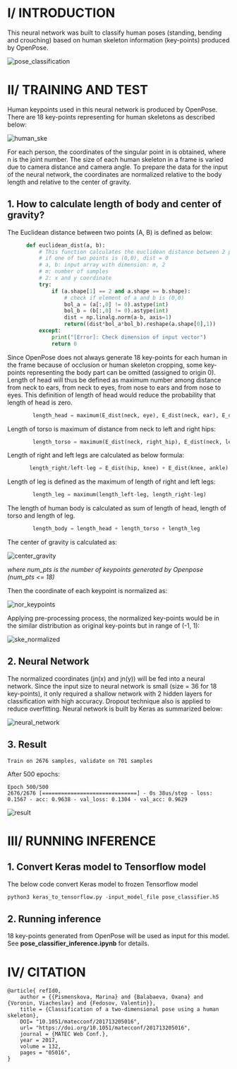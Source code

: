 # I/ INTRODUCTION
This neural network was built to classify human poses (standing, bending and crouching) based on human skeleton information (key-points) produced by OpenPose. 

![pose_classification](images/flow.png)

# II/ TRAINING AND TEST
Human keypoints used in this neural network is produced by OpenPose. There are 18 key-points representing for human skeletons as described below:

![human_ske](images/human_skeleton_coco.png)

For each person, the coordinates of the singular point in is obtained, where n is the joint number. The size of each human skeleton in a frame is varied due to camera distance and camera angle. To prepare the data for the input of the neural network, the coordinates are normalized relative to the body length and relative to the center of gravity.

## 1. How to calculate length of body and center of gravity?

The Euclidean distance between two points (A, B) is defined as below:        
```python
      def euclidean_dist(a, b):
          # This function calculates the euclidean distance between 2 point in 2-D coordinates
          # if one of two points is (0,0), dist = 0
          # a, b: input array with dimension: m, 2
          # m: number of samples
          # 2: x and y coordinate
          try:
              if (a.shape[1] == 2 and a.shape == b.shape):
                  # check if element of a and b is (0,0)
                  bol_a = (a[:,0] != 0).astype(int)
                  bol_b = (b[:,0] != 0).astype(int)
                  dist = np.linalg.norm(a-b, axis=1)
                  return((dist*bol_a*bol_b).reshape(a.shape[0],1))
          except:
              print("[Error]: Check dimension of input vector")
              return 0
```

Since OpenPose does not always generate 18 key-points for each human in the frame because of occlusion or human skeleton cropping, some key-points representing the body part can be omitted (assigned to origin 0). Length of head will thus be defined as maximum number among distance from neck to ears, from neck to eyes, from nose to ears and from nose to eyes. This definition of length of head would reduce the probability that length of head is zero. 
```python
        length_head = maximum(E_dist(neck, eye), E_dist(neck, ear), E_dist(nose, eye), E_dist(nose, ear))
```
Length of torso is maximum of distance from neck to left and right hips:
```python
        length_torso = maximum(E_dist(neck, right_hip), E_dist(neck, left_hip))
 ```
Length of right and left legs are calculated as below formula:
 ```python
        length_right/left-leg = E_dist(hip, knee) + E_dist(knee, ankle)
```
Length of leg is defined as the maximum of length of right and left legs:
```python
        length_leg = maximum(length_left-leg, length_right-leg)
```
The length of human body is calculated as sum of length of head, length of torso and length of leg. 
```python
        length_body = length_head + length_torso + length_leg
```

The center of gravity is calculated as:

![center_gravity](images/center_gravity.png)
     
*where num_pts is the number of keypoints generated by Openpose (num_pts <= 18)*

Then the coordinate of each keypoint is normalized as:

![nor_keypoints](images/normalized_keypoints.png)

Applying pre-processing process, the normalized key-points would be in the similar distribution as original key-points but in range of (-1, 1):

![ske_normalized](images/normalized_ske.png)

## 2. Neural Network
The normalized coordinates (jn(x) and jn(y)) will be fed into a neural network. Since the input size to neural network is small (size = 36 for 18 key-points), it only required a shallow network with 2 hidden layers for classification with high accuracy. Dropout technique also is applied to reduce overfitting.
Neural network is built by Keras as summarized below:

![neural_network](images/neural_network.png)

## 3. Result
```
Train on 2676 samples, validate on 701 samples
```

After 500 epochs: 
```
Epoch 500/500
2676/2676 [==============================] - 0s 38us/step - loss: 0.1567 - acc: 0.9638 - val_loss: 0.1304 - val_acc: 0.9629
```

![result](images/loss_acc.png)

# III/ RUNNING INFERENCE
## 1. Convert Keras model to Tensorflow model
The below code convert Keras model to frozen Tensorflow model
```python
python3 keras_to_tensorflow.py -input_model_file pose_classifier.h5
```
## 2. Running inference
18 key-points generated from OpenPose will be used as input for this model.
See **pose_classifier_inference.ipynb** for details.

# IV/ CITATION
```
@article{ refId0,
	author = {{Pismenskova, Marina} and {Balabaeva, Oxana} and {Voronin, Viacheslav} and {Fedosov, Valentin}},
	title = {Classification of a two-dimensional pose using a human skeleton},
	DOI= "10.1051/matecconf/201713205016",
	url= "https://doi.org/10.1051/matecconf/201713205016",
	journal = {MATEC Web Conf.},
	year = 2017,
	volume = 132,
	pages = "05016",
}
```

